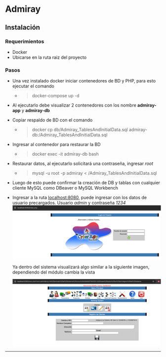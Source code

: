# Admiray

## Instalación

### Requerimientos

- Docker
- Ubicarse en la ruta raiz del proyecto

### Pasos

- Una vez instalado docker iniciar contenedores de BD y PHP, para esto ejecutar el comando

  - > docker-compose up -d
    >
- Al ejecutarlo debe visualizar 2 contenedores con los nombre **admiray-app** y **admiray-db**
- Copiar respaldo de BD con el comando

  - > docker cp db/Admiray_TablesAndInitialData.sql admiray-db:/Admiray_TablesAndInitialData.sql
    >
- Ingresar al contenedor para restaurar la BD

  - > docker exec -it admiray-db bash
    >
- Restaurar datos, al ejecutarlo solicitará una contraseña, ingresar *root*

  - > mysql -u root -p admiray < /Admiray_TablesAndInitialData.sql
    >
- Luego de esto puede confirmar la creación de DB y tablas con cualquier cliente MySQL como DBeaver o MySQL Workbench
- Ingresar a la ruta [localhost:8080](http://localhost:8080/), puede ingresar con los datos de usuario precargados. Usuario *admin* y contraseña *1234*
  ![Admiray Login Screen](docs/login.png "Admiray Login")

  Ya dentro del sistema visualizará algo similar a la siguiente imagen, dependiendo del módulo cambia la vista

  ![Admiray customers screen](docs/clients.png "Customer Login")
****